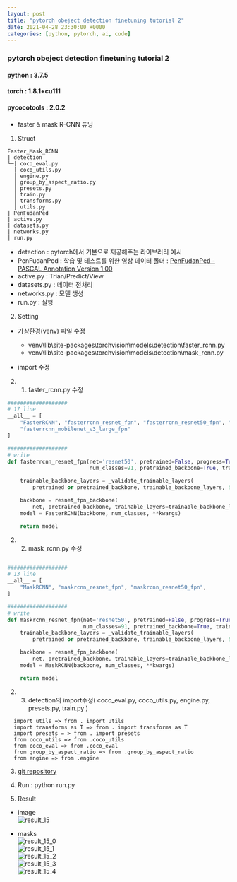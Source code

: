 ```yaml
---
layout: post
title: "pytorch obeject detection finetuning tutorial 2"
date: 2021-04-28 23:30:00 +0000
categories: [python, pytorch, ai, code]
---
```


### pytorch obeject detection finetuning tutorial 2

#### python : 3.7.5

#### torch : 1.8.1+cu111

#### pycocotools : 2.0.2
  
  - faster & mask R-CNN 튜닝

1. Struct
  ```
  Faster_Mask_RCNN
  | detection
  └─| coco_eval.py
    | coco_utils.py
    │ engine.py
    │ group_by_aspect_ratio.py
    │ presets.py
    │ train.py
    │ transforms.py
    │ utils.py
  | PenFudanPed
  | active.py
  | datasets.py
  | networks.py
  | run.py
  ```
  - detection :  pytorch에서 기본으로 재공해주는 라이브러리 예시
  - PenFudanPed : 학습 및 테스트를 위한 영상 데이터 폴더 : [ PenFudanPed - PASCAL Annotation Version 1.00 ](https://www.cis.upenn.edu/~jshi/ped_html/)
  - active.py : Trian/Predict/View
  - datasets.py : 데이터 전처리
  - networks.py : 모델 생성
  - run.py : 실행


2. Setting
  - 가상환경(venv) 파일 수정
    - venv\lib\site-packages\torchvision\models\detection\faster_rcnn.py
    - venv\lib\site-packages\torchvision\models\detection\mask_rcnn.py

  - import 수정 

2. 1) faster_rcnn.py 수정
  ~~~python
  ###################
  # 17 line
  __all__ = [
      "FasterRCNN", "fasterrcnn_resnet_fpn", "fasterrcnn_resnet50_fpn", "fasterrcnn_mobilenet_v3_large_320_fpn",
      "fasterrcnn_mobilenet_v3_large_fpn"
  ]

  ###################
  # write
  def fasterrcnn_resnet_fpn(net='resnet50', pretrained=False, progress=True,
                            num_classes=91, pretrained_backbone=True, trainable_backbone_layers=None, **kwargs):

      trainable_backbone_layers = _validate_trainable_layers(
          pretrained or pretrained_backbone, trainable_backbone_layers, 5, 3)

      backbone = resnet_fpn_backbone(
          net, pretrained_backbone, trainable_layers=trainable_backbone_layers)
      model = FasterRCNN(backbone, num_classes, **kwargs)

      return model
  ~~~

2. 2) mask_rcnn.py 수정
  ~~~python

  ###################
  # 13 line
  __all__ = [
      "MaskRCNN", "maskrcnn_resnet_fpn", "maskrcnn_resnet50_fpn",
  ]

  ###################
  # write
  def maskrcnn_resnet_fpn(net='resnet50', pretrained=False, progress=True,
                          num_classes=91, pretrained_backbone=True, trainable_backbone_layers=None, **kwargs):
      trainable_backbone_layers = _validate_trainable_layers(
          pretrained or pretrained_backbone, trainable_backbone_layers, 5, 3)

      backbone = resnet_fpn_backbone(
          net, pretrained_backbone, trainable_layers=trainable_backbone_layers)
      model = MaskRCNN(backbone, num_classes, **kwargs)

      return model

  ~~~

2. 3) detection의 import수정( coco_eval.py, coco_utils.py, engine.py, presets.py, train.py )
  ```
    import utils => from . import utils
    import transforms as T => from . import transforms as T
    import presets = > from . import presets
    from coco_utils => from .coco_utils
    from coco_eval => from .coco_eval
    from group_by_aspect_ratio => from .group_by_aspect_ratio
    from engine => from .engine
  ```


3. [git repository](https://github.com/MizzleAa/Faster_Mask_RCNN)

4. Run : python run.py

5. Result  
  - image  
    ![result_15](https://github.com/MizzleAa/Faster_Mask_RCNN/blob/main/result/15.png?raw=true)  
    
  - masks  
    ![result_15_0](https://github.com/MizzleAa/Faster_Mask_RCNN/blob/main/result/15_0.png?raw=true)  
    ![result_15_1](https://github.com/MizzleAa/Faster_Mask_RCNN/blob/main/result/15_1.png?raw=true)  
    ![result_15_2](https://github.com/MizzleAa/Faster_Mask_RCNN/blob/main/result/15_2.png?raw=true)  
    ![result_15_3](https://github.com/MizzleAa/Faster_Mask_RCNN/blob/main/result/15_3.png?raw=true)  
    ![result_15_4](https://github.com/MizzleAa/Faster_Mask_RCNN/blob/main/result/15_4.png?raw=true)  

